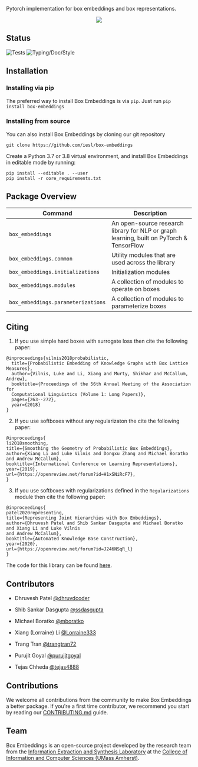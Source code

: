 
Pytorch implementation for box embeddings and box representations.

<p align="center">
  <img src="/images/boxes.png">
</p>

## Status

![Tests](https://github.com/iesl/box-embeddings/workflows/Tests/badge.svg) ![Typing/Doc/Style](https://github.com/iesl/box-embeddings/workflows/Typing/Doc/Style/badge.svg)


## Installation

### Installing via pip

The preferred way to install Box Embeddings is via `pip`. Just run `pip install box-embeddings`

### Installing from source

You can also install Box Embeddings by cloning our git repository

```
git clone https://github.com/iesl/box-embeddings
```

Create a Python 3.7 or 3.8 virtual environment, and install Box Embeddings in editable mode by running:

```
pip install --editable . --user
pip install -r core_requirements.txt
```
## Package Overview
| Command | Description |
| --- | --- |
| `box_embeddings` | An open-source research library for NLP or graph learning, built on PyTorch & TensorFlow |
| `box_embeddings.common` | Utility modules that are used across the library |
| `box_embeddings.initializations` | Initialization modules |
| `box_embeddings.modules` | A collection of modules to operate on boxes|
| `box_embeddings.parameterizations` | A collection of modules to parameterize boxes|


## Citing

1. If you use simple hard boxes with surrogate loss then cite the following paper:

```
@inproceedings{vilnis2018probabilistic,
  title={Probabilistic Embedding of Knowledge Graphs with Box Lattice Measures},
  author={Vilnis, Luke and Li, Xiang and Murty, Shikhar and McCallum, Andrew},
  booktitle={Proceedings of the 56th Annual Meeting of the Association for
  Computational Linguistics (Volume 1: Long Papers)},
  pages={263--272},
  year={2018}
}
```

2. If you use softboxes without any regularizaton the cite the following paper:

```
@inproceedings{
li2018smoothing,
title={Smoothing the Geometry of Probabilistic Box Embeddings},
author={Xiang Li and Luke Vilnis and Dongxu Zhang and Michael Boratko and Andrew McCallum},
booktitle={International Conference on Learning Representations},
year={2019},
url={https://openreview.net/forum?id=H1xSNiRcF7},
}
```

3. If you use softboxes with regularizations defined in the `Regularizations` module then cite the following paper:

```
@inproceedings{
patel2020representing,
title={Representing Joint Hierarchies with Box Embeddings},
author={Dhruvesh Patel and Shib Sankar Dasgupta and Michael Boratko and Xiang Li and Luke Vilnis
and Andrew McCallum},
booktitle={Automated Knowledge Base Construction},
year={2020},
url={https://openreview.net/forum?id=J246NSqR_l}
}
```

The code for this library can be found [here](https://github.com/iesl/box-embeddings).

## Contributors

* Dhruvesh Patel [@dhruvdcoder](https://github.com/dhruvdcoder)

* Shib Sankar Dasgupta [@ssdasgupta](https://github.com/ssdasgupta)

* Michael Boratko [@mboratko](https://github.com/mboratko)

* Xiang (Lorraine) Li [@Lorraine333](https://github.com/Lorraine333)

* Trang Tran [@trangtran72](https://github.com/trangtran72)

* Purujit Goyal [@purujitgoyal](https://github.com/purujitgoyal)

* Tejas Chheda [@tejas4888](https://github.com/tejas4888)

## Contributions
We welcome all contributions from the community to make Box Embeddings a better package.
If you're a first time contributor, we recommend you start by reading our
[CONTRIBUTING.md](https://github.com/iesl/box-embeddings/blob/main/.github/CONTRIBUTING.md) guide.

## Team
Box Embeddings is an open-source project developed by the research team from the
[Information Extraction and Synthesis Laboratory](http://www.iesl.cs.umass.edu/) at the
[College of Information and Computer Sciences (UMass Amherst)](https://www.cics.umass.edu/).
